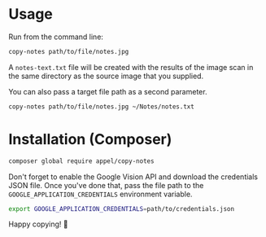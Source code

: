 # Usage

Run from the command line:

```bash
copy-notes path/to/file/notes.jpg
```

A `notes-text.txt` file will be created with the results of the image scan in the same directory as the source image that you supplied.

You can also pass a target file path as a second parameter.

```bash
copy-notes path/to/file/notes.jpg ~/Notes/notes.txt
```

# Installation (Composer)

```bash
composer global require appel/copy-notes
```

Don't forget to enable the Google Vision API and download the credentials JSON file. Once you've done that, pass the file path to the `GOOGLE_APPLICATION_CREDENTIALS` environment variable.

```bash
export GOOGLE_APPLICATION_CREDENTIALS=path/to/credentials.json
```

Happy copying! 📝
